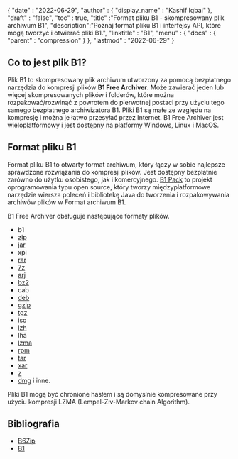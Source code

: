 {
  "date" : "2022-06-29",
  "author" : {
    "display_name" : "Kashif Iqbal"
},
  "draft" : "false",
  "toc" : true,
  "title" :"Format pliku B1 - skompresowany plik archiwum B1",
  "description":"Poznaj format pliku B1 i interfejsy API, które mogą tworzyć i otwierać pliki B1.",
  "linktitle" : "B1",
  "menu" : {
    "docs" : {
      "parent" : "compression"
}
},
  "lastmod" : "2022-06-29"
}

## Co to jest plik B1?

Plik B1 to skompresowany plik archiwum utworzony za pomocą bezpłatnego narzędzia do kompresji plików **B1 Free Archiver**. Może zawierać jeden lub więcej skompresowanych plików i folderów, które można rozpakować/rozwinąć z powrotem do pierwotnej postaci przy użyciu tego samego bezpłatnego archiwizatora B1. Pliki B1 są małe ze względu na kompresję i można je łatwo przesyłać przez Internet. B1 Free Archiver jest wieloplatformowy i jest dostępny na platformy Windows, Linux i MacOS.

## Format pliku B1

Format pliku B1 to otwarty format archiwum, który łączy w sobie najlepsze sprawdzone rozwiązania do kompresji plików. Jest dostępny bezpłatnie zarówno do użytku osobistego, jak i komercyjnego. [B1 Pack](https://github.com/b1-pack/b1-pack) to projekt oprogramowania typu open source, który tworzy międzyplatformowe narzędzie wiersza poleceń i bibliotekę Java do tworzenia i rozpakowywania archiwów plików w Format archiwum B1.

B1 Free Archiver obsługuje następujące formaty plików.

* b1
* [zip](/pl/compression/zip/)
* [jar](/pl/programming/jar/)
* xpi
* [rar](/pl/compression/rar/)
* [7z](/pl/compression/7z/)
* [arj](/pl/compression/arj/)
* [bz2](/pl/compression/bz2/)
* cab
* [deb](/pl/compression/deb/)
* [gzip](/pl/compression/gzip/)
* [tgz](/pl/compression/tgz/)
* iso
* [lzh](/pl/compression/lzh/)
* lha
* [lzma](/pl/compression/lzma/)
* [rpm](/pl/compression/rpm/)
* [tar](/pl/compression/tar/)
* [xar](/pl/compression/xar/)
* [z](/pl/compression/z/)
* [dmg](/pl/compression/dmg/) i inne.

Pliki B1 mogą być chronione hasłem i są domyślnie kompresowane przy użyciu kompresji LZMA (Lempel-Ziv-Markov chain Algorithm).

## Bibliografia

* [B6Zip](http://b6zip.com)
* [B1](https://b1.org/)

